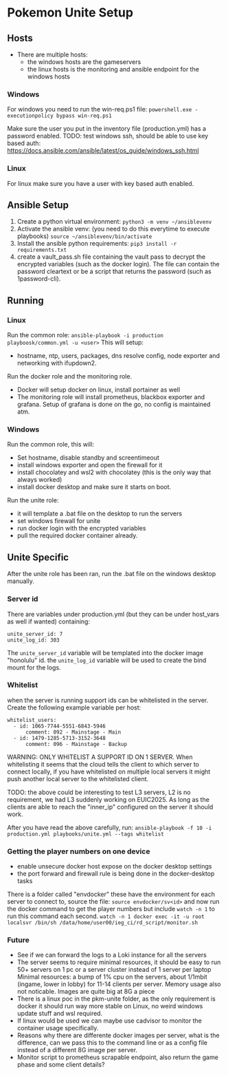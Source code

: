 # Pokemon Unite Setup

## Hosts
- There are multiple hosts:
  - the windows hosts are the gameservers
  - the linux hosts is the monitoring and ansible endpoint for the windows hosts

### Windows
For windows you need to run the win-req.ps1 file: 
`powershell.exe -executionpolicy bypass win-req.ps1`

Make sure the user you put in the inventory file (production.yml) has a password enabled. 
TODO: test windows ssh, should be able to use key based auth: https://docs.ansible.com/ansible/latest/os_guide/windows_ssh.html

### Linux
For linux make sure you have a user with key based auth enabled. 

## Ansible Setup
1. Create a python virtual environment:
`python3 -m venv ~/ansiblevenv`
2. Activate the ansible venv: (you need to do this everytime to execute playbooks)
`source ~/ansiblevenv/bin/activate`
3. Install the ansible python requirements:
`pip3 install -r requirements.txt`
4. create a vault_pass.sh file containing the vault pass to decrypt the encrypted variables (such as the docker login). The file can contain the password cleartext or be a script that returns the password (such as 1password-cli). 

## Running
### Linux
Run the common role: 
`ansible-playbook -i production playboosk/common.yml -u <user>`
This will setup:
- hostname, ntp, users, packages, dns resolve config, node exporter and networking with ifupdown2. 

Run the docker role and the monitoring role. 
- Docker will setup docker on linux, install portainer as well
- The monitoring role will install prometheus, blackbox exporter and grafana. Setup of grafana is done on the go, no config is maintained atm. 

### Windows
Run the common role, this will: 
- Set hostname, disable standby and screentimeout 
- install windows exporter and open the firewall for it
- install chocolatey and wsl2 with chocolatey (this is the only way that always worked)
- install docker desktop and make sure it starts on boot. 

Run the unite role:
- it will template a .bat file on the desktop to run the servers
- set windows firewall for unite
- run docker login with the encrypted variables
- pull the required docker container already. 

## Unite Specific
After the unite role has been ran, run the .bat file on the windows desktop manually. 

### Server id
There are variables under production.yml (but they can be under host_vars as well if wanted) containing: 
```
unite_server_id: 7
unite_log_id: 303
```
The `unite_server_id` variable will be templated into the docker image "honolulu" id. 
the `unite_log_id` variable will be used to create the bind mount for the logs. 


### Whitelist
when the server is running support ids can be whitelisted in the server. 
Create the following example variable per host:
```
whitelist_users:
  - id: 1065-7744-5551-6843-5946
      comment: 092 - Mainstage - Main
  - id: 1479-1285-5713-3152-3648
      comment: 096 - Mainstage - Backup
```

WARNING: ONLY WHITELIST A SUPPORT ID ON 1 SERVER. 
When whitelisting it seems that the cloud tells the client to which server to connect locally, if you have whitelisted on multiple local servers it might push another local server to the whitelisted client. 

TODO: the above could be interesting to test L3 servers, L2 is no requirement, we had L3 suddenly working on EUIC2025. As long as the clients are able to reach the "inner_ip" configured on the server it should work. 

After you have read the above carefully, run: 
`ansible-playbook -f 10 -i production.yml playbooks/unite.yml --tags whitelist`

### Getting the player numbers on one device
- enable unsecure docker host expose on the docker desktop settings
- the port forward and firewall rule is being done in the docker-desktop tasks

There is a folder called "envdocker" these have the environment for each server to connect to, source the file: `source envdocker/sv<id>` and now run the docker command to get the player numbers but include `watch -n 1` to run this command each second. 
`watch -n 1 docker exec -it -u root localsvr /bin/sh /data/home/user00/ieg_ci/rd_script/monitor.sh`

### Future
- See if we can forward the logs to a Loki instance for all the servers
- The server seems to require minimal resources, it should be easy to run 50+ servers on 1 pc or a server cluster instead of 1 server per laptop
Minimal resources: a bump of 1% cpu on the servers, about 1/1mbit (ingame, lower in lobby) for 11-14 clients per server. Memory usage also not noticable. Images are quite big at 8G a piece
- There is a linux poc in the pkm-unite folder, as the only requirement is docker it should run way more stable on Linux, no weird windows update stuff and wsl required. 
- If linux would be used we can maybe use cadvisor to monitor the container usage specifically. 
- Reasons why there are differente docker images per server, what is the difference, can we pass this to the command line or as a config file instead of a different 8G image per server. 
- Monitor script to prometheus scrapable endpoint, also return the game phase and some client details?
